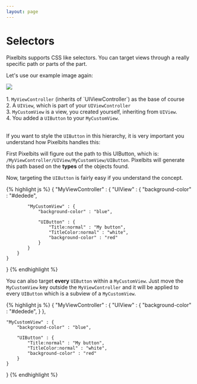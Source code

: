 ```yaml
---
layout: page
---
```


# Selectors

Pixelbits supports CSS like selectors. You can target views through a really specific path or parts of the part.

Let's use our example image again:

<div class="row">
<div class="col-lg-4 col-md-4 col-xs-12 col-sm-12">
	<img src="{{ "/images/hierarchy-example.jpg" | prepend: site.baseurl }}" class="col-lg-12 col-md-12 col-sm-12 col-xs-12" />
	<br/><br/>
</div>
<div class="col-lg-8 col-md-8 col-xs-12 col-sm-12">
	1. <code>MyViewController</code> (inherits of `UIViewController`) as the base of course<br/>
	2. A <code>UIView</code>, which is part of your <code>UIViewController</code><br/>
	3. <code>MyCustomView</code> is a view, you created yourself, inheriting from <code>UIView</code>.<br/>
	4. You added a <code>UIButton</code> to your <code>MyCustomView</code>.
</div>
</div><br/>

If you want to style the `UIButton` in this hierarchy, it is very important you understand how Pixelbits handles this:

First Pixelbits will figure out the path to this UIButton, which is: `/MyViewController/UIView/MyCustomView/UIButton`. Pixelbits will generate this
path based on the **types** of the objects found. 

Now, targeting the `UIButton` is fairly easy if you understand the concept.

{% highlight js %}
{
	"MyViewController" : {
		"UIView" : {
			"background-color" : "#dedede",

			"MyCustomView" : {
				"background-color" : "blue",
				
				"UIButton" : {
					"Title:normal" : "My button",
					"TitleColor:normal" : "white",
					"background-color" : "red"
				}
			}
		}
	}
}
{% endhighlight %}

You can also target **every** `UIButton` within a `MyCustomView`. Just move the `MyCustomView` key outside the `MyViewController` and it will be applied to every `UIButton`
which is a subview of a `MyCustomView`.

{% highlight js %}
{
	"MyViewController" : {
		"UIView" : {
			"background-color" : "#dedede",
		}
	},
	
	"MyCustomView" : {
		"background-color" : "blue",
		
		"UIButton" : {
			"Title:normal" : "My button",
			"TitleColor:normal" : "white",
			"background-color" : "red"
		}
	}
}
{% endhighlight %}